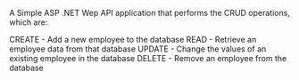 A Simple ASP .NET Wep API application that performs the CRUD operations, which are:

CREATE - Add a new employee to the database
READ - Retrieve an employee data from that database
UPDATE - Change the values of an existing employee in the database
DELETE - Remove an employee from the database
